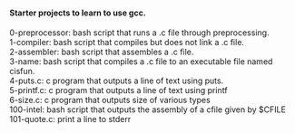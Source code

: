 #### Starter projects to learn to use gcc.
0-preprocessor: bash script that runs a .c file through preprocessing.  
1-compiler: bash script that compiles but does not link a .c file.  
2-assembler: bash script that assembles a .c file.  
3-name: bash script that compiles a .c file to an executable file named cisfun.  
4-puts.c: c program that outputs a line of text using puts.  
5-printf.c: c program that outputs a line of text using printf  
6-size.c: c program that outputs size of various types  
100-intel: bash script that outputs the assembly of a cfile given by $CFILE  
101-quote.c: print a line to stderr  
